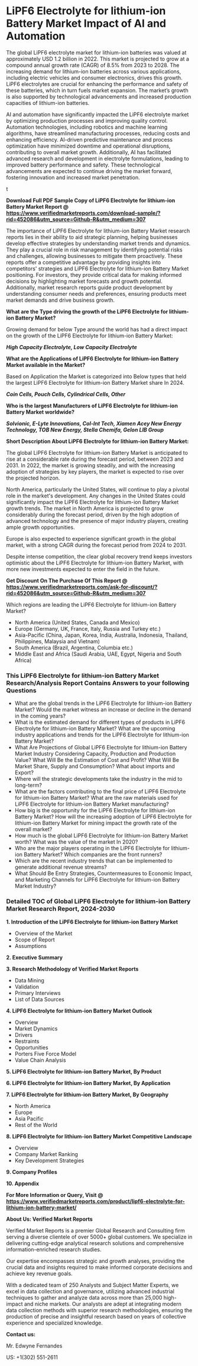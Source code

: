 <meta name="title" content="Global LiPF6 Electrolyte for lithium-ion Battery Market Impact of AI and Automation"><meta name="description" content="The global LiPF6 electrolyte market for lithium-ion batteries was valued at approximately USD 1.2 billion in 2022. This market is projected to grow at a compound annua"><meta name="title" content="LiPF6 Electrolyte for lithium-ion Battery Market Size, Share, Scope, Trends, Growth, Opportunities, Analysis, Forecast"><h1>LiPF6 Electrolyte for lithium-ion Battery Market Impact of AI and Automation</h1><p>The global LiPF6 electrolyte market for lithium-ion batteries was valued at approximately USD 1.2 billion in 2022. This market is projected to grow at a compound annual growth rate (CAGR) of 8.5% from 2023 to 2028. The increasing demand for lithium-ion batteries across various applications, including electric vehicles and consumer electronics, drives this growth. LiPF6 electrolytes are crucial for enhancing the performance and safety of these batteries, which in turn fuels market expansion. The market’s growth is also supported by technological advancements and increased production capacities of lithium-ion batteries.</p><p>AI and automation have significantly impacted the LiPF6 electrolyte market by optimizing production processes and improving quality control. Automation technologies, including robotics and machine learning algorithms, have streamlined manufacturing processes, reducing costs and enhancing efficiency. AI-driven predictive maintenance and process optimization have minimized downtime and operational disruptions, contributing to overall market growth. Additionally, AI has facilitated advanced research and development in electrolyte formulations, leading to improved battery performance and safety. These technological advancements are expected to continue driving the market forward, fostering innovation and increased market penetration.</p>t</p><p id="" class=""><strong>Download Full PDF Sample Copy of LiPF6 Electrolyte for lithium-ion Battery Market Report @ <a href="https://www.verifiedmarketreports.com/download-sample/?rid=452086&utm_source=Github-R&utm_medium=307" target="_blank">https://www.verifiedmarketreports.com/download-sample/?rid=452086&utm_source=Github-R&utm_medium=307</a></strong></p><p>The importance of&nbsp;LiPF6 Electrolyte for lithium-ion Battery Market research reports lies in their ability to aid strategic planning, helping businesses develop effective strategies by understanding market trends and dynamics. They play a crucial role in risk management by identifying potential risks and challenges, allowing businesses to mitigate them proactively. These reports offer a competitive advantage by providing insights into competitors' strategies and LiPF6 Electrolyte for lithium-ion Battery Market positioning. For investors, they provide critical data for making informed decisions by highlighting market forecasts and growth potential. Additionally, market research reports guide product development by understanding consumer needs and preferences, ensuring products meet market demands and drive business growth.</p><p><strong>What are the&nbsp;Type driving the growth of the LiPF6 Electrolyte for lithium-ion Battery Market?</strong></p><p id="" class="">Growing demand for below Type around the world has had a direct impact on the growth of the LiPF6 Electrolyte for lithium-ion Battery Market:</p><em><strong>High Capacity Electrolyte, Low Capacity Electrolyte</strong></em></p><strong>What are the&nbsp;Applications&nbsp;of LiPF6 Electrolyte for lithium-ion Battery Market available in the Market?</strong></p><p id="" class="">Based on Application the Market is categorized into Below types that held the largest LiPF6 Electrolyte for lithium-ion Battery Market share In 2024.</p><em><strong>Coin Cells, Pouch Cells, Cylindrical Cells, Other</strong></em></p><strong>Who is the largest Manufacturers of LiPF6 Electrolyte for lithium-ion Battery Market worldwide?</strong></p><p><em><strong>Solvionic, E-Lyte Innovations, Col-Int Tech, Xiamen Acey New Energy Technology, TOB New Energy, Stella Chemifa, Gelon LIB Group</strong></em></p><p id="" class=""><strong>Short Description About LiPF6 Electrolyte for lithium-ion Battery Market:</strong></p><p>The global LiPF6 Electrolyte for lithium-ion Battery Market is anticipated to rise at a considerable rate during the forecast period, between 2023 and 2031. In 2022, the market is growing steadily, and with the increasing adoption of strategies by key players, the market is expected to rise over the projected horizon.</p><p>North America, particularly the United States, will continue to play a pivotal role in the market's development. Any changes in the United States could significantly impact the LiPF6 Electrolyte for lithium-ion Battery Market growth trends. The market in North America is projected to grow considerably during the forecast period, driven by the high adoption of advanced technology and the presence of major industry players, creating ample growth opportunities.</p><p>Europe is also expected to experience significant growth in the global market, with a strong CAGR during the forecast period from 2024 to 2031.</p><p>Despite intense competition, the clear global recovery trend keeps investors optimistic about the LiPF6 Electrolyte for lithium-ion Battery Market, with more new investments expected to enter the field in the future.</p><p id="" class=""><strong>Get Discount On The Purchase Of This Report @ <a href="https://www.verifiedmarketreports.com/ask-for-discount/?rid=452086&utm_source=Github-R&utm_medium=307" target="_blank">https://www.verifiedmarketreports.com/ask-for-discount/?rid=452086&utm_source=Github-R&utm_medium=307</a></strong></p>Which regions are leading the LiPF6 Electrolyte for lithium-ion Battery Market?</p><ul><li>North America (United States, Canada and Mexico)</li><li>Europe (Germany, UK, France, Italy, Russia and Turkey etc.)</li><li>Asia-Pacific (China, Japan, Korea, India, Australia, Indonesia, Thailand, Philippines, Malaysia and Vietnam)</li><li>South America (Brazil, Argentina, Columbia etc.)</li><li>Middle East and Africa (Saudi Arabia, UAE, Egypt, Nigeria and South Africa)</li></ul><h3 id="" class="">This LiPF6 Electrolyte for lithium-ion Battery Market Research/Analysis Report Contains Answers to your following Questions</h3><ul><li>What are the global trends in the LiPF6 Electrolyte for lithium-ion Battery Market? Would the market witness an increase or decline in the demand in the coming years?</li><li>What is the estimated demand for different types of products in LiPF6 Electrolyte for lithium-ion Battery Market? What are the upcoming industry applications and trends for the LiPF6 Electrolyte for lithium-ion Battery Market?</li><li>What Are Projections of Global LiPF6 Electrolyte for lithium-ion Battery Market Industry Considering Capacity, Production and Production Value? What Will Be the Estimation of Cost and Profit? What Will Be Market Share, Supply and Consumption? What about imports and Export?</li><li>Where will the strategic developments take the industry in the mid to long-term?</li><li>What are the factors contributing to the final price of LiPF6 Electrolyte for lithium-ion Battery Market? What are the raw materials used for LiPF6 Electrolyte for lithium-ion Battery Market manufacturing?</li><li>How big is the opportunity for the LiPF6 Electrolyte for lithium-ion Battery Market? How will the increasing adoption of LiPF6 Electrolyte for lithium-ion Battery Market for mining impact the growth rate of the overall market?</li><li>How much is the global LiPF6 Electrolyte for lithium-ion Battery Market worth? What was the value of the market In 2020?</li><li>Who are the major players operating in the LiPF6 Electrolyte for lithium-ion Battery Market? Which companies are the front runners?</li><li>Which are the recent industry trends that can be implemented to generate additional revenue streams?</li><li>What Should Be Entry Strategies, Countermeasures to Economic Impact, and Marketing Channels for LiPF6 Electrolyte for lithium-ion Battery Market Industry?</li></ul><h3 id="" class="">Detailed TOC of Global LiPF6 Electrolyte for lithium-ion Battery Market Research Report, 2024-2030</h3><p id="" class=""><strong>1. Introduction of the LiPF6 Electrolyte for lithium-ion Battery Market</strong></p><ul><li>Overview of the Market</li><li>Scope of Report</li><li>Assumptions</li></ul><p id="" class=""><strong>2. Executive Summary</strong></p><p id="" class=""><strong>3. Research Methodology of Verified Market Reports</strong></p><ul><li>Data Mining</li><li>Validation</li><li>Primary Interviews</li><li>List of Data Sources</li></ul><p id="" class=""><strong>4. LiPF6 Electrolyte for lithium-ion Battery Market Outlook</strong></p><ul><li>Overview</li><li>Market Dynamics</li><li>Drivers</li><li>Restraints</li><li>Opportunities</li><li>Porters Five Force Model</li><li>Value Chain Analysis</li></ul><p id="" class=""><strong>5. LiPF6 Electrolyte for lithium-ion Battery Market, By Product</strong></p><p id="" class=""><strong>6. LiPF6 Electrolyte for lithium-ion Battery Market, By Application</strong></p><p id="" class=""><strong>7. LiPF6 Electrolyte for lithium-ion Battery Market, By Geography</strong></p><ul><li>North America</li><li>Europe</li><li>Asia Pacific</li><li>Rest of the World</li></ul><p id="" class=""><strong>8. LiPF6 Electrolyte for lithium-ion Battery Market Competitive Landscape</strong></p><ul><li>Overview</li><li>Company Market Ranking</li><li>Key Development Strategies</li></ul><p id="" class=""><strong>9. Company Profiles</strong></p><p id="" class=""><strong>10. Appendix</strong></p><p id="" class=""><strong>For More Information or Query, Visit @ <a href="https://www.verifiedmarketreports.com/product/lipf6-electrolyte-for-lithium-ion-battery-market/" target="_blank">https://www.verifiedmarketreports.com/product/lipf6-electrolyte-for-lithium-ion-battery-market/</a></strong></p><p id="" class=""><strong>About Us: Verified Market Reports</strong></p><p id="" class="">Verified Market Reports is a premier Global Research and Consulting firm serving a diverse clientele of over 5000+ global customers. We specialize in delivering cutting-edge analytical research solutions and comprehensive information-enriched research studies.</p><p id="" class="">Our expertise encompasses strategic and growth analyses, providing the crucial data and insights required to make informed corporate decisions and achieve key revenue goals.</p><p id="" class="">With a dedicated team of 250 Analysts and Subject Matter Experts, we excel in data collection and governance, utilizing advanced industrial techniques to gather and analyze data across more than 25,000 high-impact and niche markets. Our analysts are adept at integrating modern data collection methods with superior research methodologies, ensuring the production of precise and insightful research based on years of collective experience and specialized knowledge.</p><p id="" class=""><strong>Contact us:</strong></p><p id="" class="">Mr. Edwyne Fernandes</p><p id="" class="">US: +1(302) 551-2611</p>